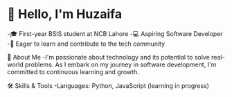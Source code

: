 
# 👋 Hello, I'm Huzaifa

-🎓 First-year BSIS student at NCB Lahore
-💻 Aspiring Software Developer
-🌱 Eager to learn and contribute to the tech community


🚀 About Me
-I'm passionate about technology and its potential to solve real-world problems. As I embark on my journey in software development, I'm committed to continuous learning and growth.

🛠️ Skills & Tools
-Languages: Python, JavaScript (learning in progress)


